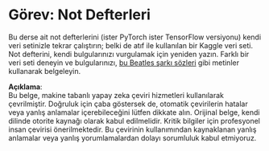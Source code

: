 # Görev: Not Defterleri

Bu derse ait not defterlerini (ister PyTorch ister TensorFlow versiyonu) kendi veri setinizle tekrar çalıştırın; belki de atıf ile kullanılan bir Kaggle veri seti. Not defterini, kendi bulgularınızı vurgulamak için yeniden yazın. Farklı bir veri seti deneyin ve bulgularınızı, [bu Beatles şarkı sözleri](https://www.kaggle.com/datasets/jenlooper/beatles-lyrics) gibi metinler kullanarak belgeleyin.

**Açıklama**:  
Bu belge, makine tabanlı yapay zeka çeviri hizmetleri kullanılarak çevrilmiştir. Doğruluk için çaba göstersek de, otomatik çevirilerin hatalar veya yanlış anlamalar içerebileceğini lütfen dikkate alın. Orijinal belge, kendi dilinde otorite kaynağı olarak kabul edilmelidir. Kritik bilgiler için profesyonel insan çevirisi önerilmektedir. Bu çevirinin kullanımından kaynaklanan yanlış anlamalar veya yanlış yorumlamalardan dolayı sorumluluk kabul etmiyoruz.